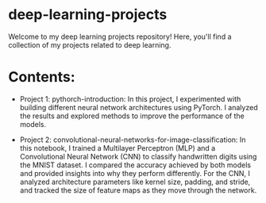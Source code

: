 # deep-learning-projects

Welcome to my deep learning projects repository! Here, you'll find a collection of my projects related to deep learning.

# Contents: 
 - Project 1: pythorch-introduction: In this project, I experimented with building different neural network architectures using PyTorch. I analyzed the results and explored methods to improve the performance of the models.

 - Project 2:  convolutional-neural-networks-for-image-classification: In this notebook, I trained a Multilayer Perceptron (MLP) and a Convolutional Neural Network (CNN) to classify handwritten digits using the MNIST dataset. I compared the accuracy achieved by both models and provided insights into why they perform differently. For the CNN, I analyzed architecture parameters like kernel size, padding, and stride, and tracked the size of feature maps as they move through the network.
